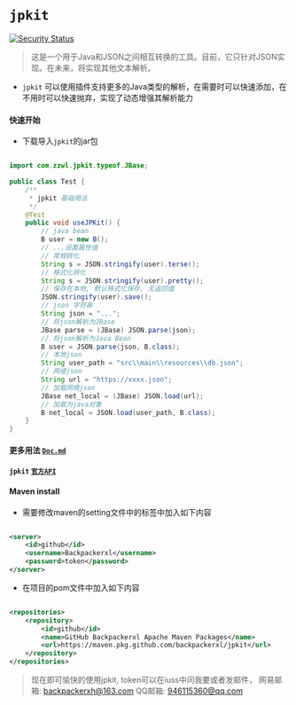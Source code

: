 # `jpkit`

[![Security Status](https://www.oscs1024.com/platform/badge/murphysecurity/murphysec.svg?t=1)](https://www.murphysec.com/accept?code=a111c7f25ae06b96daa00627832e6b68&type=1&from=2&t=2)

> 这是一个用于Java和JSON之间相互转换的工具。目前，它只针对JSON实现。在未来，将实现其他文本解析。

- `jpkit` 可以使用插件支持更多的Java类型的解析，在需要时可以快速添加，在不用时可以快速抛弃，实现了动态增强其解析能力

#### 快速开始

- 下载导入`jpkit`的jar包

```java

import com.zzwl.jpkit.typeof.JBase;

public class Test {
    /**
     * jpkit 基础用法
     */
    @Test
    public void useJPKit() {
        // java bean
        B user = new B();
        // ...设置属性值
        // 常规转化
        String s = JSON.stringify(user).terse();
        // 格式化转化
        String s = JSON.stringify(user).pretty();
        // 保存在本地, 默认格式化保存, 无返回值
        JSON.stringify(user).save();
        // json 字符串
        String json = "...";
        // 将json解析为JBase
        JBase parse = (JBase) JSON.parse(json);
        // 将json解析为Java Bean
        B user = JSON.parse(json, B.class);
        // 本地json
        String user_path = "src\\main\\resources\\db.json";
        // 网络json
        String url = "https://xxxx.json";
        // 加载网络json
        JBase net_local = (JBase) JSON.load(url);
        // 加载为java对象
        B net_local = JSON.load(user_path, B.class);
    }
}
```

#### 更多用法 [`Doc.md`](docs/Doc.md)

#### `jpkit` [`官方API`](https://backpackerxl.github.io/jpkit/)

#### Maven install

- 需要修改maven的setting文件中的<servers>标签中加入如下内容

```xml

<server>
    <id>github</id>
    <username>Backpackerxl</username>
    <password>token</password>
</server>
```

- 在项目的pom文件中加入如下内容

```xml

<repositories>
    <repository>
        <id>github</id>
        <name>GitHub Backpackerxl Apache Maven Packages</name>
        <url>https://maven.pkg.github.com/backpackerxl/jpkit</url>
    </repository>
</repositories>
```

> 现在即可愉快的使用jpkit, token可以在iuss中问我要或者发邮件，
> 网易邮箱: backpackerxh@163.com
> QQ邮箱: 946115360@qq.com